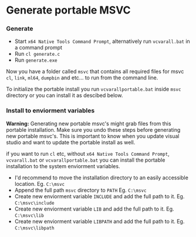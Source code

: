 # Generate portable MSVC

### Generate
* Start `x64 Native Tools Command Prompt`, alternatively run `vcvarall.bat` in a command prompt
* Run `cl generate.c`
* Run `generate.exe`

Now you have a folder called `msvc` that contains all required files for msvc `cl`, `link`, `ml64`, `dumpbin` and etc... to run from the command line.

To initialize the portable install you run `vcvarallportable.bat` inside `msvc` directory or you can install it as descibed below.

### Install to enviorment variables

**Warning:** Generating new portable msvc's might grab files from this portable installation. Make sure you undo these steps before generating new portable msvc's. This is important to know when you update visual studio and want to update the portable install as well.

if you want to run `cl` etc, without `x64 Native Tools Command Prompt`, `vcvarall.bat` or `vcvarallportable.bat` you can install the portable installation to the system enviorment variables.

* I'd recommend to move the installation directory to an easily accessible location. Eg. `C:\msvc`
* Append the full path `msvc` directory to `PATH` Eg. `C:\msvc`
* Create new enviorment variable `INCLUDE` and add the full path to it. Eg. `C:\msvc\include`
* Create new enviorment variable `LIB` and add the full path to it. Eg. `C:\msvc\lib`
* Create new enviorment variable `LIBPATH` and add the full path to it. Eg. `C:\msvc\libpath`
